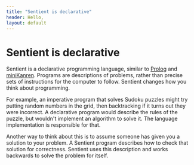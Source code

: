 ```yaml
---
title: "Sentient is declarative"
header: Hello,
layout: default
---
```

# Sentient is declarative

Sentient is a declarative programming language, similar to
[Prolog](https://en.wikipedia.org/wiki/Prolog) and
[miniKanren](http://minikanren.org/). Programs are descriptions of problems,
rather than precise sets of instructions for the computer to follow. Sentient
changes how you think about programming.

For example, an imperative program that solves Sudoku puzzles might try putting
random numbers in the grid, then backtracking if it turns out they were
incorrect. A declarative program would describe the rules of the puzzle, but
wouldn't implement an algorithm to solve it. The language implementation is
responsible for that.

Another way to think about this is to assume someone has given you a solution to
your problem. A Sentient program describes how to check that solution for
correctness. Sentient uses this description and works backwards to solve the
problem for itself.
